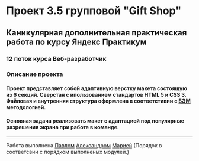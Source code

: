 # Проект 3.5 групповой  "Gift Shop"
## Каникулярная дополнительная практическая работа по курсу Яндекс Практикум
### 12 поток курса Веб-разработчик
### Описание проекта
#### Проект представляет собой адаптивную верстку макета состоящую из 6 секций. Сверстан с ипользованием стандартов HTML 5 и CSS 3. Файловая и внутренняя структура оформлена в соответстивии с [БЭМ](https://ru.bem.info/ "Я Yandex!") методологией.
#### Основная задача реализовать макет с адаптацией под популярные разрешения экрана при работе в команде.
------
Работа выполнена [Павлом](https://app.slack.com/team/UTMEDHKBM) [Александром](https://app.slack.com/team/UTL4YQS0J) [Марией](https://app.slack.com/team/UTMECNLHZ) (Порядок в соответсвии с порядком выполненых модулей.)
